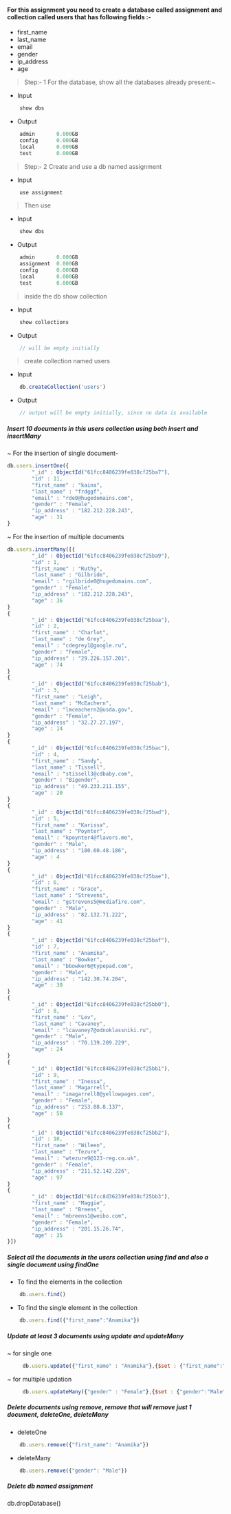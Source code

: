 #### For this assignment you need to create a database called assignment and collection called users that has following fields :-
- first_name
- last_name
- email
- gender
- ip_address
- age

> Step:- 1 For the database, show all the databases already present:~
- Input
```js
    show dbs
```
- Output
```js
    admin       0.000GB
    config      0.000GB
    local       0.000GB
    test        0.000GB
```
> Step:- 2 Create and use a db named assignment
- Input
```js
    use assignment
```
> Then use 
- Input
```js
    show dbs
```
- Output
```js
    admin       0.000GB
    assignment  0.000GB
    config      0.000GB
    local       0.000GB
    test        0.000GB
```
> inside the db <assignment> show collection
- Input
```js
    show collections
```
- Output
```js
    // will be empty initially
```
> create collection named users
- Input
```js
    db.createCollection('users')
```
- Output
```js
    // output will be empty initially, since no data is available
```
##### Insert 10 documents in this users collection using both insert and insertMany
~ For the insertion of single document-
```js
db.users.insertOne({
        "_id" : ObjectId("61fcc8406239fe038cf25ba7"),
        "id" : 11,
        "first_name" : "kaina",
        "last_name" : "frdggf",
        "email" : "rde0@hugedomains.com",
        "gender" : "Female",
        "ip_address" : "182.212.228.243",
        "age" : 31
}
```
~ For the insertion of multiple documents
```js
db.users.insertMany([{
        "_id" : ObjectId("61fcc8406239fe038cf25ba9"),
        "id" : 1,
        "first_name" : "Ruthy",
        "last_name" : "Gilbride",
        "email" : "rgilbride0@hugedomains.com",
        "gender" : "Female",
        "ip_address" : "182.212.228.243",
        "age" : 36
}
{
        "_id" : ObjectId("61fcc8406239fe038cf25baa"),
        "id" : 2,
        "first_name" : "Charlot",
        "last_name" : "de Grey",
        "email" : "cdegrey1@google.ru",
        "gender" : "Female",
        "ip_address" : "29.226.157.201",
        "age" : 74
}
{
        "_id" : ObjectId("61fcc8406239fe038cf25bab"),
        "id" : 3,
        "first_name" : "Leigh",
        "last_name" : "McEachern",
        "email" : "lmceachern2@usda.gov",
        "gender" : "Female",
        "ip_address" : "32.27.27.197",
        "age" : 14
}
{
        "_id" : ObjectId("61fcc8406239fe038cf25bac"),
        "id" : 4,
        "first_name" : "Sandy",
        "last_name" : "Tissell",
        "email" : "stissell3@cdbaby.com",
        "gender" : "Bigender",
        "ip_address" : "49.233.211.155",
        "age" : 20
}
{
        "_id" : ObjectId("61fcc8406239fe038cf25bad"),
        "id" : 5,
        "first_name" : "Karissa",
        "last_name" : "Poynter",
        "email" : "kpoynter4@flavors.me",
        "gender" : "Male",
        "ip_address" : "180.60.48.186",
        "age" : 4
}
{
        "_id" : ObjectId("61fcc8406239fe038cf25bae"),
        "id" : 6,
        "first_name" : "Grace",
        "last_name" : "Strevens",
        "email" : "gstrevens5@mediafire.com",
        "gender" : "Male",
        "ip_address" : "82.132.71.222",
        "age" : 41
}
{
        "_id" : ObjectId("61fcc8406239fe038cf25baf"),
        "id" : 7,
        "first_name" : "Anamika",
        "last_name" : "Bowker",
        "email" : "bbowker6@typepad.com",
        "gender" : "Male",
        "ip_address" : "142.30.74.204",
        "age" : 30
}
{
        "_id" : ObjectId("61fcc8406239fe038cf25bb0"),
        "id" : 8,
        "first_name" : "Lev",
        "last_name" : "Cavaney",
        "email" : "lcavaney7@odnoklassniki.ru",
        "gender" : "Male",
        "ip_address" : "70.139.209.229",
        "age" : 24
}
{
        "_id" : ObjectId("61fcc8406239fe038cf25bb1"),
        "id" : 9,
        "first_name" : "Inessa",
        "last_name" : "Magarrell",
        "email" : "imagarrell8@yellowpages.com",
        "gender" : "Female",
        "ip_address" : "253.88.8.137",
        "age" : 58
}
{
        "_id" : ObjectId("61fcc8406239fe038cf25bb2"),
        "id" : 10,
        "first_name" : "Wileen",
        "last_name" : "Tezure",
        "email" : "wtezure9@123-reg.co.uk",
        "gender" : "Female",
        "ip_address" : "211.52.142.226",
        "age" : 97
}
{
        "_id" : ObjectId("61fcc8d36239fe038cf25bb3"),
        "first_name" : "Maggie",
        "last_name" : "Breens",
        "email" : "mbreens1@weibo.com",
        "gender" : "Female",
        "ip_address" : "201.15.26.74",
        "age" : 35
}])
```
##### Select all the documents in the users collection using find and also a single document using findOne
- To find the elements in the collection
```js
    db.users.find()
```
- To find the single element in the collection
```js
    db.users.find({"first_name":"Anamika"})
```
##### Update at least 3 documents using update and updateMany
~ for single one
```js
     db.users.update({"first_name" : "Anamika"},{$set : {"first_name":"Princess"}})
```
~ for multiple updation
```js
     db.users.updateMany({"gender" : "Female"},{$set : {"gender":"Male"}})
```
##### Delete documents using remove, remove that will remove just 1 document, deleteOne, deleteMany
- deleteOne
```js
    db.users.remove({"first_name": "Anamika"})
```
- deleteMany
```js
    db.users.remove({"gender": "Male"})
```
##### Delete db named assignment
db.dropDatabase()
